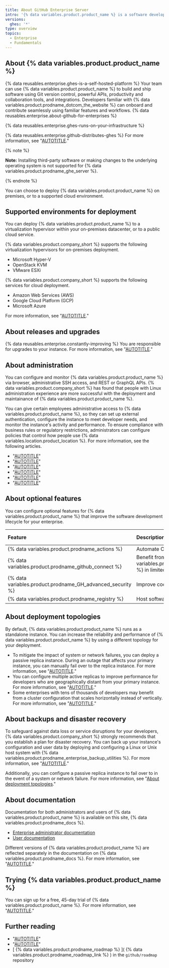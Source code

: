 ```yaml
---
title: About GitHub Enterprise Server
intro: '{% data variables.product.product_name %} is a software development platform that you can host in a private environment.'
versions:
  ghes: '*'
type: overview
topics:
  - Enterprise
  - Fundamentals
---
```


## About {% data variables.product.product_name %}

{% data reusables.enterprise.ghes-is-a-self-hosted-platform %} Your team can use {% data variables.product.product_name %} to build and ship software using Git version control, powerful APIs, productivity and collaboration tools, and integrations. Developers familiar with {% data variables.product.prodname_dotcom_the_website %} can onboard and contribute seamlessly using familiar features and workflows. {% data reusables.enterprise.about-github-for-enterprises %}

{% data reusables.enterprise.ghes-runs-on-your-infrastructure %}

{% data reusables.enterprise.github-distributes-ghes %} For more information, see "[AUTOTITLE](/admin/overview/system-overview)."

{% note %}

**Note:** Installing third-party software or making changes to the underlying operating system is not supported for {% data variables.product.prodname_ghe_server %}.

{% endnote %}

You can choose to deploy {% data variables.product.product_name %} on premises, or to a supported cloud environment.

## Supported environments for deployment

You can deploy {% data variables.product.product_name %} to a virtualization hypervisor within your on-premises datacenter, or to a public cloud service.

{% data variables.product.company_short %} supports the following virtualization hypervisors for on-premises deployment.

- Microsoft Hyper-V
- OpenStack KVM
- VMware ESXi

{% data variables.product.company_short %} supports the following services for cloud deployment.

- Amazon Web Services (AWS)
- Google Cloud Platform (GCP)
- Microsoft Azure

For more information, see "[AUTOTITLE](/admin/installation/setting-up-a-github-enterprise-server-instance)."

## About releases and upgrades

{% data reusables.enterprise.constantly-improving %} You are responsible for upgrades to your instance. For more information, see "[AUTOTITLE](/admin/all-releases)."

## About administration

You can configure and monitor {% data variables.product.product_name %} via browser, administrative SSH access, and REST or GraphQL APIs. {% data variables.product.company_short %} has found that people with Linux administration experience are more successful with the deployment and maintainance of {% data variables.product.product_name %}.

You can give certain employees administrative access to {% data variables.product.product_name %}, so they can set up external authentication, configure the instance to meet developer needs, and monitor the instance's activity and performance. To ensure compliance with business rules or regulatory restrictions, administrators can configure policies that control how people use {% data variables.location.product_location %}. For more information, see the following articles.

- "[AUTOTITLE](/admin/identity-and-access-management/managing-iam-for-your-enterprise/about-authentication-for-your-enterprise)"
- "[AUTOTITLE](/admin/configuration/configuring-your-enterprise)"
- "[AUTOTITLE](/admin/overview/about-the-github-enterprise-api)"
- "[AUTOTITLE](/admin/enterprise-management/monitoring-your-appliance)"
- "[AUTOTITLE](/admin/monitoring-activity-in-your-enterprise)"
- "[AUTOTITLE](/admin/policies/enforcing-policies-for-your-enterprise/about-enterprise-policies)"

## About optional features

You can configure optional features for {% data variables.product.product_name %} that improve the software development lifecycle for your enterprise.

| Feature | Description | More information |
| :- | :- | :- |
| {% data variables.product.prodname_actions %} | Automate CI/CD and development workflows | "[AUTOTITLE](/admin/github-actions/getting-started-with-github-actions-for-your-enterprise/about-github-actions-for-enterprises)" |
| {% data variables.product.prodname_github_connect %} | Benefit from the power of {% data variables.product.prodname_dotcom_the_website %} in limited ways | "[AUTOTITLE](/admin/configuration/configuring-github-connect/about-github-connect)" |
| {% data variables.product.prodname_GH_advanced_security %} | Improve code security and quality | "[AUTOTITLE](/get-started/learning-about-github/about-github-advanced-security)" |
| {% data variables.product.prodname_registry %} | Host software packages for your enterprise | "[AUTOTITLE](/packages/learn-github-packages/introduction-to-github-packages)" |

## About deployment topologies

By default, {% data variables.product.product_name %} runs as a standalone instance. You can increase the reliability and performance of {% data variables.product.product_name %} by using a different topology for your deployment.

- To mitigate the impact of system or network failures, you can deploy a passive replica instance. During an outage that affects your primary instance, you can manually fail over to the replica instance. For more information, see "[AUTOTITLE](/admin/enterprise-management/configuring-high-availability/about-high-availability-configuration)."
- You can configure multiple active replicas to improve performance for developers who are geographically distant from your primary instance. For more information, see "[AUTOTITLE](/admin/enterprise-management/configuring-high-availability/about-geo-replication)."
- Some enterprises with tens of thousands of developers may benefit from a cluster configuration that scales horizontally instead of vertically. For more information, see "[AUTOTITLE](/admin/enterprise-management/configuring-clustering/about-clustering)."

## About backups and disaster recovery

To safeguard against data loss or service disruptions for your developers, {% data variables.product.company_short %} strongly recommends that you establish a plan for disaster recovery. You can back up your instance's configuration and user data by deploying and configuring a Linux or Unix host system with {% data variables.product.prodname_enterprise_backup_utilities %}. For more information, see "[AUTOTITLE](/admin/configuration/configuring-your-enterprise/configuring-backups-on-your-appliance)."

Additionally, you can configure a passive replica instance to fail over to in the event of a system or network failure. For more information, see "[About deployment topologies](#about-deployment-topologies)."

## About documentation

Documentation for both administrators and users of {% data variables.product.product_name %} is available on this site, {% data variables.product.prodname_docs %}.

- [Enterprise administrator documentation](/admin)
- [User documentation](/)

Different versions of {% data variables.product.product_name %} are reflected separately in the documentation on {% data variables.product.prodname_docs %}. For more information, see "[AUTOTITLE](/get-started/learning-about-github/about-versions-of-github-docs)."

## Trying {% data variables.product.product_name %}

You can sign up for a free, 45-day trial of {% data variables.product.product_name %}. For more information, see "[AUTOTITLE](/get-started/signing-up-for-github/setting-up-a-trial-of-github-enterprise-server)."

## Further reading

- "[AUTOTITLE](/get-started/onboarding/getting-started-with-github-enterprise-server)"
- "[AUTOTITLE](/support/learning-about-github-support/about-github-support)"
- [ {% data variables.product.prodname_roadmap %} ]( {% data variables.product.prodname_roadmap_link %} ) in the  `github/roadmap` repository
